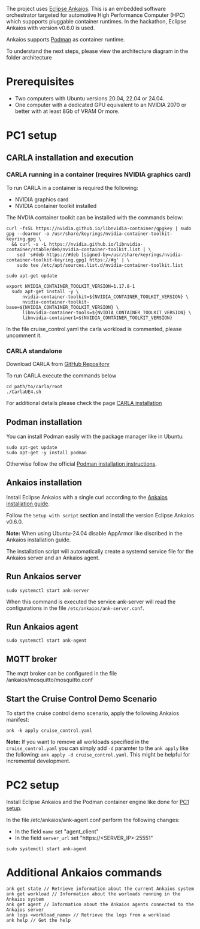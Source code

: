 The project uses [Eclipse Ankaios](https://eclipse-ankaios.github.io/ankaios/0.6). This is an embedded software orchestrator targeted for automotive High Performance Computer (HPC) which suppports pluggable container runtimes. In the hackathon, Eclipse Ankaios with version v0.6.0 is used.

Ankaios supports [Podman](https://docs.podman.io/en/latest/) as container runtime.

To understand the next steps, please view the architecture diagram in the folder architecture

# Prerequisites

- Two computers with Ubuntu versions 20.04, 22.04 or 24.04.
- One computer with a dedicated GPU equivalent to an NVIDIA 2070 or better with at least 8Gb of VRAM Or more.

# PC1 setup

## CARLA installation and execution

### CARLA running in a container (requires NVIDIA graphics card)

To run CARLA in a container is required the following:
- NVIDIA graphics card
- NVIDIA container toolkit installed

The NVDIA container toolkit can be installed with the commands below:

```
curl -fsSL https://nvidia.github.io/libnvidia-container/gpgkey | sudo gpg --dearmor -o /usr/share/keyrings/nvidia-container-toolkit-keyring.gpg \
  && curl -s -L https://nvidia.github.io/libnvidia-container/stable/deb/nvidia-container-toolkit.list | \
    sed 's#deb https://#deb [signed-by=/usr/share/keyrings/nvidia-container-toolkit-keyring.gpg] https://#g' | \
    sudo tee /etc/apt/sources.list.d/nvidia-container-toolkit.list

sudo apt-get update

export NVIDIA_CONTAINER_TOOLKIT_VERSION=1.17.8-1
  sudo apt-get install -y \
      nvidia-container-toolkit=${NVIDIA_CONTAINER_TOOLKIT_VERSION} \
      nvidia-container-toolkit-base=${NVIDIA_CONTAINER_TOOLKIT_VERSION} \
      libnvidia-container-tools=${NVIDIA_CONTAINER_TOOLKIT_VERSION} \
      libnvidia-container1=${NVIDIA_CONTAINER_TOOLKIT_VERSION}
```

In the file cruise_control.yaml the carla workload is commented, please uncomment it.

### CARLA standalone

Download CARLA from [GitHub Repository](https://github.com/carla-simulator/carla/releases/tag/0.9.15/)

To run CARLA execute the commands below

```
cd path/to/carla/root
./CarlaUE4.sh

```

For additional details please check the page [CARLA installation](https://carla.readthedocs.io/en/latest/start_quickstart/#carla-installation)



## Podman installation

You can install Podman easily with the package manager like in Ubuntu:

```
sudo apt-get update
sudo apt-get -y install podman
```

Otherwise follow the official [Podman installation instructions](https://podman.io/docs/installation#installing-on-linux).

## Ankaios installation

Install Eclipse Ankaios with a single curl according to the [Ankaios installation guide](https://eclipse-ankaios.github.io/ankaios/latest/usage/installation).

Follow the `Setup with script` section and install the version Eclipse Ankaios v0.6.0.

**Note:** When using Ubuntu-24.04 disable AppArmor like discribed in the Ankaios installation guide.

The installation script will automatically create a systemd service file for the Ankaios server and an Ankaios agent.

## Run Ankaios server

```
sudo systemctl start ank-server
```

When this command is executed the service ank-server will read the configurations in the file `/etc/ankaios/ank-server.conf`.
 
## Run Ankaios agent

```
sudo systemctl start ank-agent
```

## MQTT broker

The mqtt broker can be configured in the file /ankaios/mosquitto/mosquitto.conf

## Start the Cruise Control Demo Scenario

To start the cruise control demo scenario, apply the following Ankaios manifest:

```
ank -k apply cruise_control.yaml
```

**Note:** If you want to remove all workloads specified in the `cruise_control.yaml` you can simply add `-d` paramter to the `ank apply` like the following:
`ank apply -d cruise_control.yaml`. This might be helpful for incremental development.

# PC2 setup

Install Eclipse Ankaios and the Podman container engine like done for [PC1 setup](#pc1-setup).

In the file /etc/ankaios/ank-agent.conf perform the following changes:
- In the field `name` set "agent_client"
- In the field `server_url` set "https://<SERVER_IP>:25551"

```
sudo systemctl start ank-agent
```

# Additional Ankaios commands

```
ank get state // Retrieve information about the current Ankaios system
ank get workload // Information about the worloads running in the Ankaios system
ank get agent // Information about the Ankaios agents connected to the Ankaios server
ank logs <workload_name> // Retrieve the logs from a workload
ank help // Get the help
```




